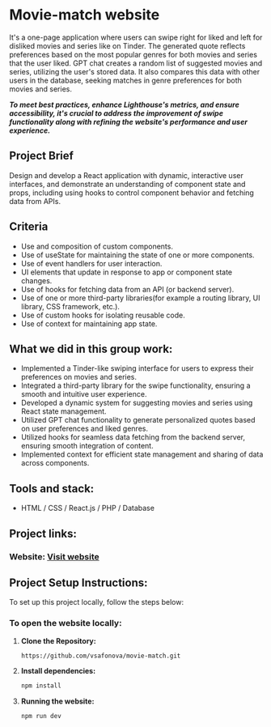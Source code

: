 # Movie-match website

It's a one-page application where users can swipe right for liked and left for disliked movies and series like on Tinder. The generated quote reflects preferences based on the most popular genres for both movies and series that the user liked. 
GPT chat creates a random list of suggested movies and series, utilizing the user's stored data. It also compares this data with other users in the database, seeking matches in genre preferences for both movies and series.

***To meet best practices, enhance Lighthouse's metrics, and ensure accessibility, it's crucial to address the improvement of swipe functionality along with refining the website's performance and user experience.***

## Project Brief
Design and develop a React application with dynamic, interactive user interfaces, and demonstrate an understanding of component state and props, including using hooks to control component behavior and fetching data from APIs.

## Criteria 
 <ul>
   <li>Use and composition of custom components.</li>
   <li>Use of useState for maintaining the state of one or more components.</li>
   <li>Use of event handlers for user interaction.</li>
   <li>UI elements that update in response to app or component state changes.</li>
   <li>Use of hooks for fetching data from an API (or backend server).</li>
   <li>Use of one or more third-party libraries(for example a routing library, UI library, CSS framework, etc.).</li>
   <li>Use of custom hooks for isolating reusable code.</li>
   <li>Use of context for maintaining app state.</li>
 </ul>

## What we did in this group work:
<ul>
  <li>Implemented a Tinder-like swiping interface for users to express their preferences on movies and series.</li>
  <li>Integrated a third-party library for the swipe functionality, ensuring a smooth and intuitive user experience.</li>
  <li>Developed a dynamic system for suggesting movies and series using React state management.</li>
  <li>Utilized GPT chat functionality to generate personalized quotes based on user preferences and liked genres.</li>
  <li>Utilized hooks for seamless data fetching from the backend server, ensuring smooth integration of content.</li>
  <li>Implemented context for efficient state management and sharing of data across components.</li>
</ul>

## Tools and stack: 
* HTML / CSS /  React.js / PHP / Database

## Project links:
### Website: [Visit website](https://vsafonova.github.io/movie-match/)


## Project Setup Instructions:
To set up this project locally, follow the steps below:

### To open the website locally:

1. **Clone the Repository:**

    ```bash
    https://github.com/vsafonova/movie-match.git
    ```

2. **Install dependencies:**

    ```bash
    npm install
    ```
3. **Running the website:**

    ```bash
    npm run dev
    ```    


